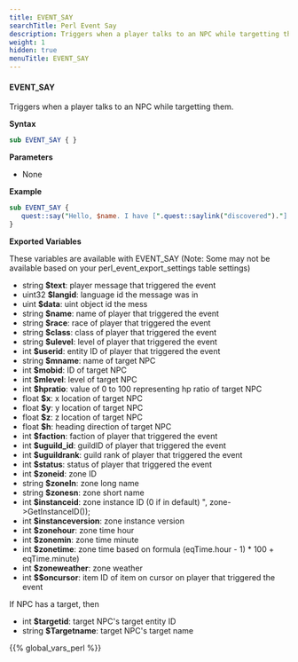 ```yaml
---
title: EVENT_SAY
searchTitle: Perl Event Say
description: Triggers when a player talks to an NPC while targetting them.
weight: 1
hidden: true
menuTitle: EVENT_SAY
---
```


#### EVENT_SAY

Triggers when a player talks to an NPC while targetting them.

**Syntax**
```perl
sub EVENT_SAY { }
```

**Parameters**
- None

**Example**

```perl
sub EVENT_SAY {
   quest::say("Hello, $name. I have [".quest::saylink("discovered")."] something that may interest you.");
}
```

**Exported Variables**

These variables are available with EVENT_SAY (Note: Some may not be available based on your perl_event_export_settings table settings)

- string **$text**: player message that triggered the event
- uint32 **$langid**: language id the message was in
- uint **$data**: uint object id the mess
- string **$name**: name of player that triggered the event
- string **$race**: race of player that triggered the event
- string **$class**: class of player that triggered the event
- string **$ulevel**: level of player that triggered the event
- int **$userid**: entity ID of player that triggered the event
- string **$mname**: name of target NPC 
- int **$mobid**: ID of target NPC
- int **$mlevel**: level of target NPC
- int **$hpratio**: value of 0 to 100 representing hp ratio of target NPC
- float **$x**: x location of target NPC
- float **$y**: y location of target NPC
- float **$z**: z location of target NPC
- float **$h**: heading direction of target NPC
- int **$faction**: faction of player that triggered the event
- int **$uguild_id**: guildID of player that triggered the event
- int **$uguildrank**: guild rank of player that triggered the event
- int **$status**: status of player that triggered the event
- int **$zoneid**: zone ID
- string **$zoneln**: zone long name
- string **$zonesn**: zone short name
- int **$instanceid**: zone instance ID (0 if in default) ", zone->GetInstanceID());
- int **$instanceversion**: zone instance version 
- int **$zonehour**: zone time hour
- int **$zonemin**: zone time minute
- int **$zonetime**: zone time based on formula (eqTime.hour - 1) * 100 + eqTime.minute)
- int **$zoneweather**: zone weather
- int **$$oncursor**: item ID of item on cursor on player that triggered the event

If NPC has a target, then
- int **$targetid**: target NPC's target entity ID
- string **$Targetname**: target NPC's target name

{{% global_vars_perl %}}